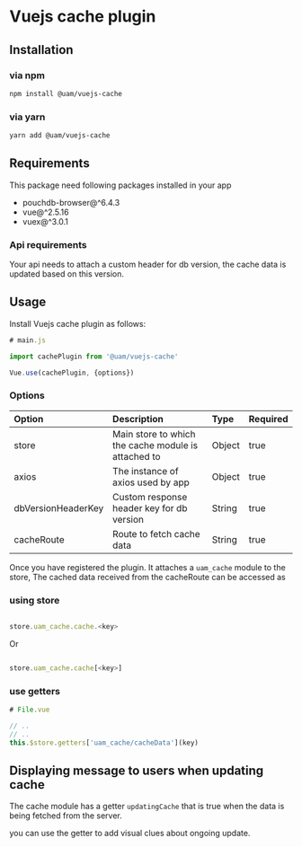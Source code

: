 # Vuejs cache plugin

## Installation

### via npm

```bash
npm install @uam/vuejs-cache
```

### via yarn

```bash
yarn add @uam/vuejs-cache
```
## Requirements

This package need following packages installed in your app

  - pouchdb-browser@^6.4.3
  - vue@^2.5.16
  - vuex@^3.0.1

### Api requirements

Your api needs to attach a custom header for db version, the cache data is updated based on this version.

## Usage

Install Vuejs cache plugin as follows:

```js
# main.js

import cachePlugin from '@uam/vuejs-cache'

Vue.use(cachePlugin, {options})

```

### Options

| Option                 | Description                                              | Type     | Required |
|:-----------------------|:---------------------------------------------------------|:---------|:---------|
| store                  | Main store to which the cache module is attached to      | Object   | true     |
| axios                  | The instance of axios used by app                        | Object   | true     | 
| dbVersionHeaderKey     | Custom response header key for db version                | String   | true     |
| cacheRoute             | Route to fetch cache data                                | String   | true     |

Once you have registered the plugin. It attaches a `uam_cache` module to the store, The cached data received from the cacheRoute can be accessed as

### using store
 
```js

store.uam_cache.cache.<key>
```
Or

```js

store.uam_cache.cache[<key>]
```

### use getters

```js
# File.vue

// ..
// ..
this.$store.getters['uam_cache/cacheData'](key)

```
## Displaying message to users when updating cache

The cache module has a getter `updatingCache` that is true when the data is being fetched from the server.

you can use the getter to add visual clues about ongoing update.
